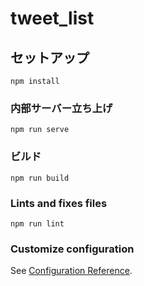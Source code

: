 # tweet_list

## セットアップ
```
npm install
```

### 内部サーバー立ち上げ
```
npm run serve
```

### ビルド
```
npm run build
```

### Lints and fixes files
```
npm run lint
```

### Customize configuration
See [Configuration Reference](https://cli.vuejs.org/config/).
